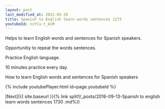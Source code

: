```yaml
---
layout: post
last_modified_at: 2021-03-29
title: Spanish to English learn words sentences 1173 
youtubeId: ncYCu-t_AcM
---
```

 
 
Helps to learn English words and sentences for Spanish speakers.

Opportunitiy to repeat the words sentences. 

Practice English language. 
 
10 minutes practice every day. 
 
How to learn English words and sentences for Spanish speakers 
 
{% include youtubePlayer.html id=page.youtubeId %}
 
 
[Next]({{ site.baseurl }}{% link  split1/_posts/2016-09-13-Spanish to english learn words sentences 1730 .md%})
 
